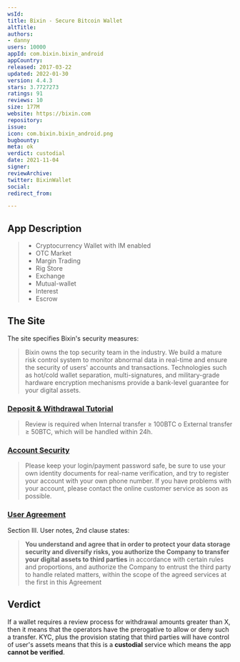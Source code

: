 ```yaml
---
wsId: 
title: Bixin - Secure Bitcoin Wallet
altTitle: 
authors:
- danny
users: 10000
appId: com.bixin.bixin_android
appCountry: 
released: 2017-03-22
updated: 2022-01-30
version: 4.4.3
stars: 3.7727273
ratings: 91
reviews: 10
size: 177M
website: https://bixin.com
repository: 
issue: 
icon: com.bixin.bixin_android.png
bugbounty: 
meta: ok
verdict: custodial
date: 2021-11-04
signer: 
reviewArchive: 
twitter: BixinWallet
social: 
redirect_from: 

---
```


## App Description

> - Cryptocurrency Wallet with IM enabled
> - OTC Market
> - Margin Trading
> - Rig Store
> - Exchange
> - Mutual-wallet
> - Interest
> - Escrow

## The Site

The site specifies Bixin's security measures:

> Bixin owns the top security team in the industry. We build a mature risk control system to monitor abnormal data in real-time and ensure the security of users' accounts and transactions. Technologies such as hot/cold wallet separation, multi-signatures, and military-grade hardware encryption mechanisms provide a bank-level guarantee for your digital assets.

### [Deposit & Withdrawal Tutorial](https://help.bixin.com/en/faq-en/deposit-and-withdrawal/)

> Review is required when Internal transfer ≥ 100BTC o External transfer ≥ 50BTC, which will be handled within 24h.

### [Account Security](https://help.bixin.com/en/faq-en/account-security/)

> Please keep your login/payment password safe, be sure to use your own identity documents for real-name verification, and try to register your account with your own phone number. If you have problems with your account, please contact the online customer service as soon as possible.

### [User Agreement](https://help.bixin.com/en/user-agreement-en/)

Section III. User notes, 2nd clause states:

> **You understand and agree that in order to protect your data storage security and diversify risks, you authorize the Company to transfer your digital assets to third parties** in accordance with certain rules and proportions, and authorize the Company to entrust the third party to handle related matters, within the scope of the agreed services at the first in this Agreement

## Verdict

If a wallet requires a review process for withdrawal amounts greater than X, then it means that the operators have the prerogative to allow or deny such a transfer. KYC, plus the provision stating that third parties will have control of user's assets means that this is a **custodial** service which means the app **cannot be verified**.
